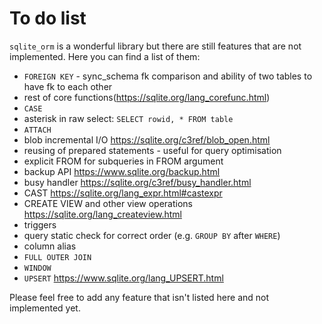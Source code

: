 # To do list

`sqlite_orm` is a wonderful library but there are still features that are not implemented. Here you can find a list of them:

* `FOREIGN KEY` - sync_schema fk comparison and ability of two tables to have fk to each other
* rest of core functions(https://sqlite.org/lang_corefunc.html)
* `CASE`
* asterisk in raw select: `SELECT rowid, * FROM table`
* `ATTACH`
* blob incremental I/O https://sqlite.org/c3ref/blob_open.html
* reusing of prepared statements - useful for query optimisation
* explicit FROM for subqueries in FROM argument
* backup API https://www.sqlite.org/backup.html
* busy handler https://sqlite.org/c3ref/busy_handler.html
* CAST https://sqlite.org/lang_expr.html#castexpr
* CREATE VIEW and other view operations https://sqlite.org/lang_createview.html
* triggers
* query static check for correct order (e.g. `GROUP BY` after `WHERE`)
* column alias
* `FULL OUTER JOIN`
* `WINDOW`
* `UPSERT` https://www.sqlite.org/lang_UPSERT.html

Please feel free to add any feature that isn't listed here and not implemented yet.
